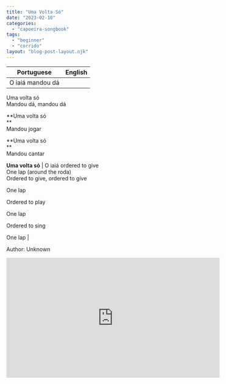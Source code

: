 ```yaml
---
title: "Uma Volta Só"
date: "2023-02-10"
categories: 
  - "capoeira-songbook"
tags: 
  - "beginner"
  - "corrido"
layout: "blog-post-layout.njk"
---
```


| Portuguese | English |
| --- | --- |
| O iaiá mandou dá  
Uma volta só  
Mandou dá, mandou dá  
  
**Uma volta só  
**  
Mandou jogar  
  
**Uma volta só  
**  
Mandou cantar  
  
**Uma volta só** | O iaiá ordered to give  
One lap (around the roda)  
Ordered to give, ordered to give  
  
One lap  
  
Ordered to play  
  
One lap  
  
Ordered to sing  
  
One lap |

<figcaption>

Author: Unknown

</figcaption>

<iframe width="560" height="315" src="https://www.youtube.com/embed/joIsqN-hQ5s" title="YouTube video player" frameborder="0" allow="accelerometer; autoplay; clipboard-write; encrypted-media; gyroscope; picture-in-picture" allowfullscreen></iframe>
